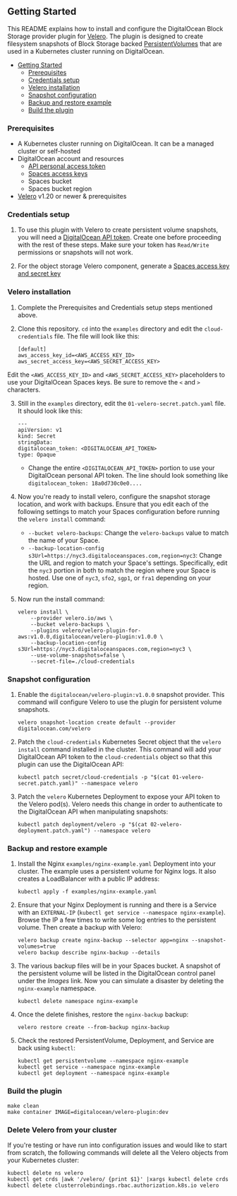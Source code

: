 ## Getting Started

This README explains how to install and configure the DigitalOcean Block Storage provider plugin for [Velero](https://velero.io). The plugin is designed to create filesystem  snapshots of Block Storage backed [PersistentVolumes](https://kubernetes.io/docs/concepts/storage/persistent-volumes/) that are used in a Kubernetes cluster running on DigitalOcean.

- [Getting Started](#getting-started)
  - [Prerequisites](#prerequisites)
  - [Credentials setup](#credentials-setup)
  - [Velero installation](#velero-installation)
  - [Snapshot configuration](#snapshot-configuration)
  - [Backup and restore example](#backup-and-restore-example)
  - [Build the plugin](#build-the-plugin)

### Prerequisites

* A Kubernetes cluster running on DigitalOcean. It can be a managed cluster or self-hosted
* DigitalOcean account and resources
  * [API personal access token](https://www.digitalocean.com/docs/api/create-personal-access-token/)
  * [Spaces access keys](https://www.digitalocean.com/docs/spaces/how-to/administrative-access/)
  * Spaces bucket
  * Spaces bucket region
* [Velero](https://velero.io/docs/v1.2.0/basic-install/) v1.20 or newer & prerequisites

### Credentials setup

1. To use this plugin with Velero to create persistent volume snapshots, you will need a [DigitalOcean API token](https://www.digitalocean.com/docs/api/create-personal-access-token/). Create one before proceeding with the rest of these steps. Make sure your token has `Read/Write` permissions or snapshots will not work.

2. For the object storage Velero component, generate a [Spaces access key and secret key](https://www.digitalocean.com/docs/spaces/how-to/administrative-access/)


### Velero installation

1. Complete the Prerequisites and Credentials setup steps mentioned above.
   
2. Clone this repository. `cd` into the `examples` directory and edit the `cloud-credentials` file. The file will look like this:

    ```
    [default]
    aws_access_key_id=<AWS_ACCESS_KEY_ID>
    aws_secret_access_key=<AWS_SECRET_ACCESS_KEY>
    ```

Edit the `<AWS_ACCESS_KEY_ID>` and `<AWS_SECRET_ACCESS_KEY>` placeholders to use your DigitalOcean Spaces keys. Be sure to remove the `<` and `>` characters.

3. Still in the `examples` directory, edit the `01-velero-secret.patch.yaml` file. It should look like this:

    ```
    ---
    apiVersion: v1
    kind: Secret
    stringData:
    digitalocean_token: <DIGITALOCEAN_API_TOKEN>
    type: Opaque
    ```

   * Change the entire `<DIGITALOCEAN_API_TOKEN>` portion to use your DigitalOcean personal API token. The line should look something like `digitalocean_token: 18a0d730c0e0....`


4. Now you're ready to install velero, configure the snapshot storage location, and work with backups. Ensure that you edit each of the following settings to match your Spaces configuration before running the `velero install` command:
   
   * `--bucket velero-backups`: Change the `velero-backups` value to match the name of your Space.
   * `--backup-location-config s3Url=https://nyc3.digitaloceanspaces.com,region=nyc3`: Change the URL and region to match your Space's settings. Specifically, edit the `nyc3` portion in both to match the region where your Space is hosted. Use one of `nyc3`, `sfo2`, `sgp1`, or `fra1` depending on your region.

5. Now run the install command:

    ```
    velero install \
        --provider velero.io/aws \
        --bucket velero-backups \
        --plugins velero/velero-plugin-for-aws:v1.0.0,digitalocean/velero-plugin:v1.0.0 \
        --backup-location-config s3Url=https://nyc3.digitaloceanspaces.com,region=nyc3 \
        --use-volume-snapshots=false \
        --secret-file=./cloud-credentials
    ```

### Snapshot configuration

1. Enable the `digitalocean/velero-plugin:v1.0.0` snapshot provider. This command will configure Velero to use the plugin for persistent volume snapshots.

    ```
    velero snapshot-location create default --provider digitalocean.com/velero
    ```

2. Patch the `cloud-credentials` Kubernetes Secret object that the `velero install` command installed in the cluster. This command will add your DigitalOcean API token to the `cloud-credentials` object so that this plugin can use the DigitalOcean API:


    ```
    kubectl patch secret/cloud-credentials -p "$(cat 01-velero-secret.patch.yaml)" --namespace velero
    ```

3. Patch the `velero` Kubernetes Deployment to expose your API token to the Velero pod(s). Velero needs this change in order to authenticate to the DigitalOcean API when manipulating snapshots:

    ```
    kubectl patch deployment/velero -p "$(cat 02-velero-deployment.patch.yaml") --namespace velero
    ```


### Backup and restore example

1. Install the Nginx `examples/nginx-example.yaml` Deployment into your cluster. The example uses a persistent volume for Nginx logs. It also creates a LoadBalancer with a public IP address:

    ```
    kubectl apply -f examples/nginx-example.yaml
    ```

2. Ensure that your Nginx Deployment is running and there is a Service with an `EXTERNAL-IP` (`kubectl get service --namespace nginx-example`). Browse the IP a few times to write some log entries to the persistent volume. Then create a backup with Velero:

    ```
    velero backup create nginx-backup --selector app=nginx --snapshot-volumes=true
    velero backup describe nginx-backup --details
    ```

3. The various backup files will be in your Spaces bucket. A snapshot of the persistent volume will be listed in the DigitalOcean control panel under the *Images* link. Now you can simulate a disaster by deleting the `nginx-example` namespace.

    ```
    kubectl delete namespace nginx-example
    ```

4. Once the delete finishes, restore the `nginx-backup` backup:

    ```
    velero restore create --from-backup nginx-backup
    ```

5. Check the restored PersistentVolume, Deployment, and Service are back using `kubectl`:
    ```
    kubectl get persistentvolume --namespace nginx-example
    kubectl get service --namespace nginx-example
    kubectl get deployment --namespace nginx-example
    ```

### Build the plugin

```
make clean
make container IMAGE=digitalocean/velero-plugin:dev
```

### Delete Velero from your cluster

If you're testing or have run into configuration issues and would like to start from scratch, the following commands will delete all the Velero objects from your Kubernetes cluster:

```
kubectl delete ns velero
kubectl get crds |awk '/velero/ {print $1}' |xargs kubectl delete crds
kubectl delete clusterrolebindings.rbac.authorization.k8s.io velero
```
